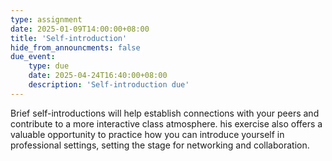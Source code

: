 ```yaml
---
type: assignment
date: 2025-01-09T14:00:00+08:00
title: 'Self-introduction'
hide_from_announcments: false
due_event: 
    type: due
    date: 2025-04-24T16:40:00+08:00
    description: 'Self-introduction due'
---
```

Brief self-introductions will help establish connections with your peers and contribute to a more interactive class atmosphere. his exercise also offers a valuable opportunity to practice how you can introduce yourself in professional settings, setting the stage for networking and collaboration.